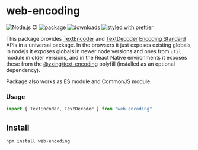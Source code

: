 # web-encoding

![Node.js CI][node.js ci]
[![package][version.icon] ![downloads][downloads.icon]][package.url]
[![styled with prettier][prettier.icon]][prettier.url]

This package provides [TextEncoder][] and [TextDecoder][] [Encoding Standard][]
APIs in a universal package. In the browsers it just exposes existing globals,
in nodejs it exposes globals in newer node versions and ones from `util` module
in older versions, and in the React Native environments it exposes these from
the [@zxing/text-encoding](https://www.npmjs.com/package/@zxing/text-encoding)
polyfill (installed as an optional dependency).

Package also works as ES module and CommonJS module.

### Usage

```js
import { TextEncoder, TextDecoder } from "web-encoding"
```

## Install

    npm install web-encoding

[node.js ci]: https://github.com/Gozala/web-encoding/workflows/Node.js%20CI/badge.svg
[version.icon]: https://img.shields.io/npm/v/web-encoding.svg
[downloads.icon]: https://img.shields.io/npm/dm/web-encoding.svg
[package.url]: https://npmjs.org/package/web-encoding
[downloads.image]: https://img.shields.io/npm/dm/web-encoding.svg
[downloads.url]: https://npmjs.org/package/web-encoding
[prettier.icon]: https://img.shields.io/badge/styled_with-prettier-ff69b4.svg
[prettier.url]: https://github.com/prettier/prettier
[ts-jsdoc]: https://www.typescriptlang.org/docs/handbook/jsdoc-supported-types.html
[textencoder]: https://developer.mozilla.org/en-US/docs/Web/API/TextEncoder
[textdecoder]: https://developer.mozilla.org/en-US/docs/Web/API/TextDecoder
[encoding standard]: https://encoding.spec.whatwg.org/
